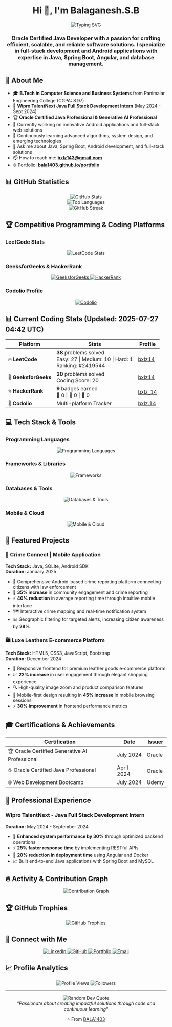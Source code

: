 <h1 align="center">Hi 👋, I'm Balaganesh.S.B</h1>

<div align="center">
  <img src="https://readme-typing-svg.herokuapp.com?font=Fira+Code&pause=1000&color=36BCF7&center=true&vCenter=true&width=600&lines=Oracle+Certified+Java+Developer;Full+Stack+Developer;Android+Developer;Problem+Solver;Always+Learning" alt="Typing SVG" />
</div>

<h3 align="center">Oracle Certified Java Developer with a passion for crafting efficient, scalable, and reliable software solutions. I specialize in full-stack development and Android applications with expertise in Java, Spring Boot, Angular, and database management.</h3>

## 🚀 About Me

- 🎓 **B.Tech in Computer Science and Business Systems** from Panimalar Engineering College (CGPA: 8.97)
- 💼 **Wipro TalentNext Java Full Stack Development Intern** (May 2024 - Sept 2024)
- 🏆 **Oracle Certified Java Professional & Generative AI Professional**
- 🔭 Currently working on innovative Android applications and full-stack web solutions
- 🌱 Continuously learning advanced algorithms, system design, and emerging technologies
- 💬 Ask me about Java, Spring Boot, Android development, and full-stack solutions
- 📫 How to reach me: **bxlz143@gmail.com**
- 🌐 Portfolio: **[bala1403.github.io/portfolio](https://bala1403.github.io/portfolio)**

## 📊 GitHub Statistics

<div align="center">
  <img src="https://github-readme-stats.vercel.app/api?username=BALA1403&show_icons=true&theme=radical&hide_border=true&count_private=true&include_all_commits=true" alt="GitHub Stats" />
</div>

<div align="center">
  <img src="https://github-readme-stats.vercel.app/api/top-langs/?username=BALA1403&layout=compact&theme=radical&hide_border=true&langs_count=10" alt="Top Languages" />
</div>

<div align="center">
  <img src="https://github-readme-streak-stats.herokuapp.com/?user=BALA1403&theme=radical&hide_border=true" alt="GitHub Streak" />
</div>

## 🏆 Competitive Programming & Coding Platforms

### LeetCode Stats
<div align="center">
  <img src="https://leetcard.jacoblin.cool/bxlz14?theme=dark&font=Karma&ext=heatmap" alt="LeetCode Stats" />
</div>

### GeeksforGeeks & HackerRank
<div align="center">
  <a href="https://www.geeksforgeeks.org/user/bxlz14" target="_blank">
    <img src="https://img.shields.io/badge/GeeksforGeeks-0F9D58?style=for-the-badge&logo=geeksforgeeks&logoColor=white" alt="GeeksforGeeks" />
  </a>
  <a href="https://www.hackerrank.com/bxlz_14" target="_blank">
    <img src="https://img.shields.io/badge/HackerRank-2EC866?style=for-the-badge&logo=hackerrank&logoColor=white" alt="HackerRank" />
  </a>
</div>

### Codolio Profile
<div align="center">
  <a href="https://codolio.com/profile/bxlz.14" target="_blank">
    <img src="https://img.shields.io/badge/Codolio-FF6B35?style=for-the-badge&logo=code&logoColor=white" alt="Codolio" />
  </a>
</div>

## 📊 Current Coding Stats (Updated: 2025-07-27 04:42 UTC)

<div align="center">
  
| Platform | Stats | Profile |
|----------|--------|---------|
| 🔥 **LeetCode** | **38** problems solved<br/>Easy: 27 \| Medium: 10 \| Hard: 1<br/>Ranking: #2419544 | [bxlz14](https://leetcode.com/bxlz14) |
| 🚀 **GeeksforGeeks** | **20** problems solved<br/>Coding Score: 20 | [bxlz14](https://auth.geeksforgeeks.org/user/bxlz14) |
| ⭐ **HackerRank** | **9** badges earned<br/>🥇 0 \| 🥈 0 \| 🥉 0 | [bxlz_14](https://www.hackerrank.com/bxlz_14) |
| 🎯 **Codolio** | Multi-platform Tracker | [bxlz.14](https://codolio.com/profile/bxlz.14) |

</div>

## 💻 Tech Stack & Tools

### Programming Languages
<p align="center">
  <img src="https://skillicons.dev/icons?i=java,python,c,cpp,js,html,css" alt="Programming Languages" />
</p>

### Frameworks & Libraries
<p align="center">
  <img src="https://skillicons.dev/icons?i=spring,react,angular,bootstrap" alt="Frameworks" />
</p>

### Databases & Tools
<p align="center">
  <img src="https://skillicons.dev/icons?i=mysql,mongodb,sqlite,git,github,docker,oracle" alt="Databases & Tools" />
</p>

### Mobile & Cloud
<p align="center">
  <img src="https://skillicons.dev/icons?i=androidstudio,linux" alt="Mobile & Cloud" />
</p>

## 🏅 Featured Projects

### 🚨 Crime Connect | Mobile Application
**Tech Stack:** Java, SQLite, Android SDK  
**Duration:** January 2025

- 📱 Comprehensive Android-based crime reporting platform connecting citizens with law enforcement
- 🎯 **35% increase** in community engagement and crime reporting
- ⚡ **40% reduction** in average reporting time through intuitive mobile interface
- 🗺️ Interactive crime mapping and real-time notification system
- 📊 Geographic filtering for targeted alerts, increasing citizen awareness by **28%**

### 🛍️ Luxe Leathers E-commerce Platform
**Tech Stack:** HTML5, CSS3, JavaScript, Bootstrap  
**Duration:** December 2024

- 🎨 Responsive frontend for premium leather goods e-commerce platform
- 📈 **22% increase** in user engagement through elegant shopping experience
- 🔍 High-quality image zoom and product comparison features
- 📱 Mobile-first design resulting in **45% increase** in mobile browsing sessions
- ⚡ **30% improvement** in frontend performance metrics

## 🎓 Certifications & Achievements

<div align="center">
  
| Certification | Date | Issuer |
|---------------|------|--------|
| 🏆 Oracle Certified Generative AI Professional | July 2024 | Oracle |
| ☕ Oracle Certified Java Professional | April 2024 | Oracle |
| 🌐 Web Development Bootcamp | July 2024 | Udemy |

</div>

## 💼 Professional Experience

### Wipro TalentNext - Java Full Stack Development Intern
**Duration:** May 2024 - September 2024

- 🚀 **Enhanced system performance by 30%** through optimized backend operations
- ⚡ **25% faster response time** by implementing RESTful APIs
- 🐳 **20% reduction in deployment time** using Angular and Docker
- 📈 Built end-to-end Java applications with Spring Boot and MySQL

## 🔥 Activity & Contribution Graph

<div align="center">
  <img src="https://github-readme-activity-graph.vercel.app/graph?username=BALA1403&bg_color=0d1117&color=708090&line=708090&point=ff6b6b&area=true&hide_border=true" alt="Contribution Graph" />
</div>

## 🏆 GitHub Trophies

<div align="center">
  <img src="https://github-profile-trophy.vercel.app/?username=BALA1403&theme=radical&no-frame=true&no-bg=false&margin-w=4&row=2&column=4" alt="GitHub Trophies" />
</div>

## 🤝 Connect with Me

<div align="center">
  <a href="https://linkedin.com/in/balaganesh-sb" target="_blank">
    <img src="https://img.shields.io/badge/LinkedIn-0077B5?style=for-the-badge&logo=linkedin&logoColor=white" alt="LinkedIn" />
  </a>
  <a href="https://github.com/BALA1403" target="_blank">
    <img src="https://img.shields.io/badge/GitHub-100000?style=for-the-badge&logo=github&logoColor=white" alt="GitHub" />
  </a>
  <a href="https://bala1403.github.io/portfolio" target="_blank">
    <img src="https://img.shields.io/badge/Portfolio-FF5722?style=for-the-badge&logo=About.me&logoColor=white" alt="Portfolio" />
  </a>
  <a href="mailto:sbbalaganesh2004@gmail.com" target="_blank">
    <img src="https://img.shields.io/badge/Email-D14836?style=for-the-badge&logo=gmail&logoColor=white" alt="Email" />
  </a>
</div>

## 📈 Profile Analytics

<div align="center">
  <img src="https://komarev.com/ghpvc/?username=BALA1403&color=blueviolet&style=flat-square&label=Profile+Views" alt="Profile Views" />
  <img src="https://img.shields.io/github/followers/BALA1403?label=Followers&style=social" alt="Followers" />
</div>

---

<div align="center">
  <img src="https://quotes-github-readme.vercel.app/api?type=horizontal&theme=radical" alt="Random Dev Quote" />
</div>

<div align="center">
  <i>"Passionate about creating impactful solutions through code and continuous learning"</i>
  
  ⭐️ From <a href="https://github.com/BALA1403">BALA1403</a>
</div>
